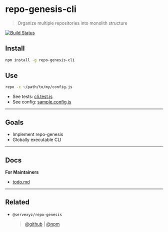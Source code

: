 # repo-genesis-cli

> Organize multiple repositories into monolith structure

[![Build Status](https://travis-ci.org/servexyz/repo-genesis-cli.svg?branch=master)](https://travis-ci.org/servexyz/repo-genesis-cli)

## Install

```bash
npm install -g repo-genesis-cli
```

## Use

```bash
repo -c ~/path/to/my/config.js
```

* See tests: [cli.test.js](./tests/cli.test.js)
* See config: [sample.config.js](./tests/sample.config.js)

---

## Goals

* Implement repo-genesis
* Globally executable CLI

---

## Docs

**For Maintainers**

* [todo.md](./docs/todo.md)

---

## Related

* `@servexyz/repo-genesis`
  > [@github](https://github.com/servexyz/repo-genesis) | [@npm](https://www.npmjs.com/package/repo-genesis)
